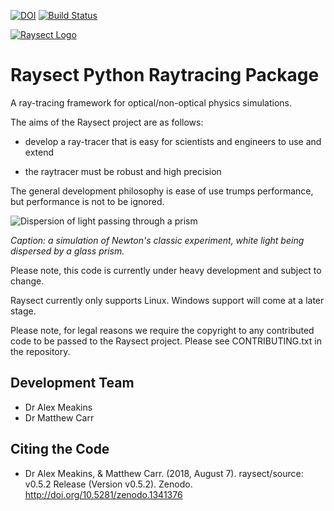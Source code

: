 [![DOI](https://zenodo.org/badge/DOI/10.5281/zenodo.1341346.svg)](https://doi.org/10.5281/zenodo.1341346)
[![Build Status](https://travis-ci.com/raysect/source.svg?branch=master)](https://travis-ci.com/raysect/source)

<a name="logo"/>
<a href="https://www.raysect.org/" target="_blank">
<img src="https://raysect.github.io/documentation/_images/RaysectLogo_small.png" alt="Raysect Logo"></img>
</a>

Raysect Python Raytracing Package
=================================

A ray-tracing framework for optical/non-optical physics simulations.

The aims of the Raysect project are as follows:

* develop a ray-tracer that is easy for scientists and engineers to use and extend

* the raytracer must be robust and high precision

The general development philosophy is ease of use trumps performance, but performance is not to be ignored.


![Dispersion of light passing through a prism](docs/source/demonstrations/optics/prism_720x360.jpg)

*Caption: a simulation of Newton's classic experiment, white light being dispersed by a glass prism.*


Please note, this code is currently under heavy development and subject to change.

Raysect currently only supports Linux. Windows support will come at a later stage.

Please note, for legal reasons we require the copyright to any contributed code to be passed to the Raysect project. Please see CONTRIBUTING.txt in the repository.

Development Team
----------------

* Dr Alex Meakins
* Dr Matthew Carr

Citing the Code
---------------

* Dr Alex Meakins, & Matthew Carr. (2018, August 7). raysect/source: v0.5.2 Release (Version v0.5.2). Zenodo. http://doi.org/10.5281/zenodo.1341376
